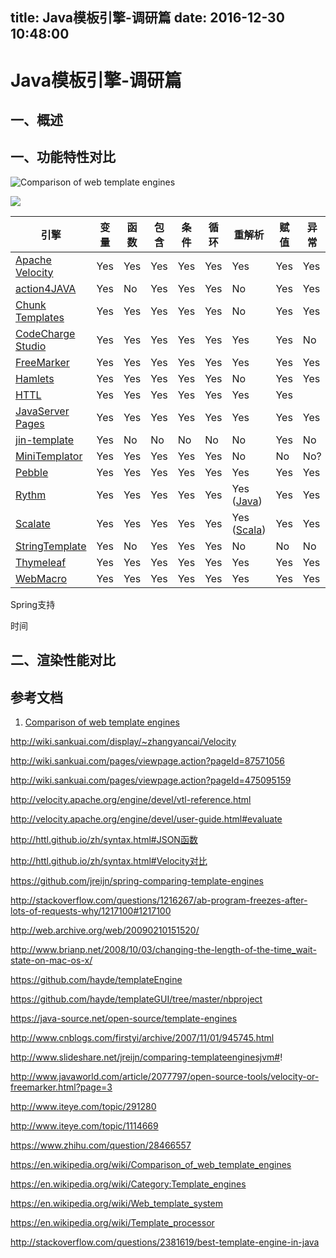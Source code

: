 title: Java模板引擎-调研篇
date: 2016-12-30 10:48:00
---

# Java模板引擎-调研篇



## 一、概述





## 一、功能特性对比

![Comparison of web template engines](http://ocszqgifn.bkt.clouddn.com/meituan/Comparison_of_web_template_engines.png)



![](http://ocszqgifn.bkt.clouddn.com/meituan/Snip20160905_21.png)



| 引擎                                       | 变量   | 函数   | 包含   | 条件   | 循环   | 重解析                                      | 赋值   | 异常   | i18n | Natural | 继承   |
| ---------------------------------------- | ---- | ---- | ---- | ---- | ---- | ---------------------------------------- | ---- | ---- | ---- | ------- | ---- |
| [Apache Velocity](https://en.wikipedia.org/wiki/Apache_Velocity) | Yes  | Yes  | Yes  | Yes  | Yes  | Yes                                      | Yes  | Yes  |      |         | No   |
| [action4JAVA](http://www.action4java.org/) | Yes  | No   | Yes  | Yes  | Yes  | No                                       | Yes  | Yes  |      |         |      |
| [Chunk Templates](http://www.x5software.com/chunk/) | Yes  | Yes  | Yes  | Yes  | Yes  | No                                       | Yes  | Yes  | Yes  | Yes     | Yes  |
| [CodeCharge Studio](https://en.wikipedia.org/wiki/CodeCharge_Studio) | Yes  | Yes  | Yes  | Yes  | Yes  | Yes                                      | Yes  | No   | Yes  | Yes     |      |
| [FreeMarker](https://en.wikipedia.org/wiki/FreeMarker) | Yes  | Yes  | Yes  | Yes  | Yes  | Yes                                      | Yes  | Yes  | Yes  | No      | No   |
| [Hamlets](https://en.wikipedia.org/wiki/Hamlets) | Yes  | Yes  | Yes  | Yes  | Yes  | No                                       | Yes  | Yes  |      |         |      |
| [HTTL](http://httl.github.io/en/)        | Yes  | Yes  | Yes  | Yes  | Yes  | Yes                                      | Yes  |      |      | Yes     |      |
| [JavaServer Pages](https://en.wikipedia.org/wiki/JavaServer_Pages) | Yes  | Yes  | Yes  | Yes  | Yes  | Yes                                      | Yes  | Yes  |      |         |      |
| [jin-template](https://code.google.com/p/jin-template/) | Yes  | No   | No   | No   | No   | No                                       | Yes  | No   |      |         |      |
| [MiniTemplator](http://www.source-code.biz/MiniTemplator/) | Yes  | Yes  | Yes  | Yes  | Yes  | No                                       | No   | No?  |      |         |      |
| [Pebble](http://mitchellbosecke.com/pebble/) | Yes  | Yes  | Yes  | Yes  | Yes  | Yes                                      | Yes  | Yes  | Yes  | No      | Yes  |
| [Rythm](http://rythmengine.org/)         | Yes  | Yes  | Yes  | Yes  | Yes  | Yes ([Java](https://en.wikipedia.org/wiki/Java_(programming_language))) | Yes  | Yes  | Yes  | Yes     | Yes  |
| [Scalate](http://scalate.fusesource.org/) | Yes  | Yes  | Yes  | Yes  | Yes  | Yes ([Scala](https://en.wikipedia.org/wiki/Scala_(programming_language))) | Yes  | Yes  |      |         |      |
| [StringTemplate](http://www.stringtemplate.org/) | Yes  | No   | Yes  | Yes  | Yes  | No                                       | No   | No   |      |         | No   |
| [Thymeleaf](https://en.wikipedia.org/wiki/Thymeleaf) | Yes  | Yes  | Yes  | Yes  | Yes  | Yes                                      | Yes  | Yes  | Yes  | Yes     | No   |
| [WebMacro](https://en.wikipedia.org/wiki/WebMacro) | Yes  | Yes  | Yes  | Yes  | Yes  | Yes                                      | Yes  | Yes  |      |         |      |



Spring支持

时间



## 二、渲染性能对比







## 参考文档

1. [Comparison of web template engines](https://en.wikipedia.org/wiki/Comparison_of_web_template_engines)







http://wiki.sankuai.com/display/~zhangyancai/Velocity

http://wiki.sankuai.com/pages/viewpage.action?pageId=87571056

http://wiki.sankuai.com/pages/viewpage.action?pageId=475095159



http://velocity.apache.org/engine/devel/vtl-reference.html

http://velocity.apache.org/engine/devel/user-guide.html#evaluate

http://httl.github.io/zh/syntax.html#JSON函数

http://httl.github.io/zh/syntax.html#Velocity对比



https://github.com/jreijn/spring-comparing-template-engines

http://stackoverflow.com/questions/1216267/ab-program-freezes-after-lots-of-requests-why/1217100#1217100

http://web.archive.org/web/20090210151520/

http://www.brianp.net/2008/10/03/changing-the-length-of-the-time_wait-state-on-mac-os-x/

https://github.com/hayde/templateEngine

https://github.com/hayde/templateGUI/tree/master/nbproject



https://java-source.net/open-source/template-engines

http://www.cnblogs.com/firstyi/archive/2007/11/01/945745.html

http://www.slideshare.net/jreijn/comparing-templateenginesjvm#!

http://www.javaworld.com/article/2077797/open-source-tools/velocity-or-freemarker.html?page=3

http://www.iteye.com/topic/291280

http://www.iteye.com/topic/1114669

https://www.zhihu.com/question/28466557



https://en.wikipedia.org/wiki/Comparison_of_web_template_engines

https://en.wikipedia.org/wiki/Category:Template_engines

https://en.wikipedia.org/wiki/Web_template_system

https://en.wikipedia.org/wiki/Template_processor



http://stackoverflow.com/questions/2381619/best-template-engine-in-java